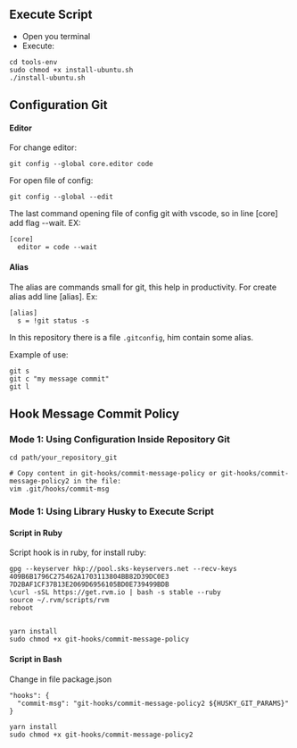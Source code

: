 ## Execute Script

- Open you terminal
- Execute:

```
cd tools-env
sudo chmod +x install-ubuntu.sh
./install-ubuntu.sh

```

## Configuration Git

#### Editor

For change editor:

```
git config --global core.editor code
```

For open file of config:

```
git config --global --edit

```

The last command opening file of config git with vscode, so in line
[core] add flag --wait. EX:

```
[core]
  editor = code --wait

```

#### Alias

The alias are commands small for git, this help in productivity. For create alias add line [alias]. Ex:

```
[alias]
  s = !git status -s
```

In this repository there is a file `.gitconfig`, him contain some alias.

Example of use:

```
git s
git c "my message commit"
git l

```

## Hook Message Commit Policy

### Mode 1: Using Configuration Inside Repository Git

```
cd path/your_repository_git

# Copy content in git-hooks/commit-message-policy or git-hooks/commit-message-policy2 in the file:
vim .git/hooks/commit-msg

```

### Mode 1: Using Library Husky to Execute Script

#### Script in Ruby

Script hook is in ruby, for install ruby:

```
gpg --keyserver hkp://pool.sks-keyservers.net --recv-keys 409B6B1796C275462A1703113804BB82D39DC0E3 7D2BAF1CF37B13E2069D6956105BD0E739499BDB
\curl -sSL https://get.rvm.io | bash -s stable --ruby
source ~/.rvm/scripts/rvm
reboot

```

```

yarn install
sudo chmod +x git-hooks/commit-message-policy

```

#### Script in Bash

Change in file package.json

```
"hooks": {
  "commit-msg": "git-hooks/commit-message-policy2 ${HUSKY_GIT_PARAMS}"
}
```

```
yarn install
sudo chmod +x git-hooks/commit-message-policy2

```

